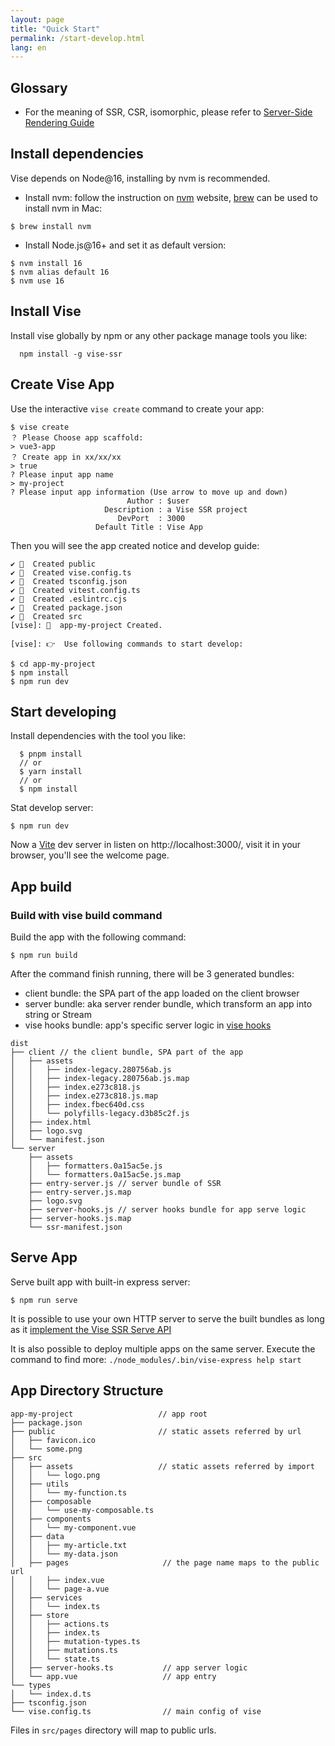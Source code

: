 ```yaml
---
layout: page
title: "Quick Start"
permalink: /start-develop.html
lang: en
---
```

## Glossary
- For the meaning of SSR, CSR, isomorphic, please refer to [Server-Side Rendering Guide](https://vuejs.org/guide/scaling-up/ssr.html)

## Install dependencies
Vise depends on Node@16, installing by nvm is recommended.
- Install nvm: follow the instruction on [nvm](https://github.com/nvm-sh/nvm) website, [brew](https://brew.sh/) can be used to install nvm in Mac:

```shell
$ brew install nvm
```
- Install Node.js@16+ and set it as default version:

```shell
$ nvm install 16
$ nvm alias default 16
$ nvm use 16
```

## Install Vise
Install vise globally by npm or any other package manage tools you like:
```shell
  npm install -g vise-ssr
```

## Create Vise App
Use the interactive `vise create` command to create your app:
  ```shell
  $ vise create
  ？ Please Choose app scaffold:
  > vue3-app
  ？ Create app in xx/xx/xx
  > true
  ? Please input app name
  > my-project
  ? Please input app information (Use arrow to move up and down)
                            Author : $user
                       Description : a Vise SSR project
                          DevPort  : 3000
                     Default Title : Vise App
  ```
Then you will see the app created notice and develop guide:
  ```shell
  ✔ 📄  Created public
  ✔ 📄  Created vise.config.ts
  ✔ 📄  Created tsconfig.json  
  ✔ 📄  Created vitest.config.ts
  ✔ 📄  Created .eslintrc.cjs
  ✔ 📄  Created package.json
  ✔ 📄  Created src  
  [vise]: 🎉  app-my-project Created.

  [vise]: 👉  Use following commands to start develop:

  $ cd app-my-project
  $ npm install
  $ npm run dev          
  ```

## Start developing
Install dependencies with the tool you like:
```shell
  $ pnpm install 
  // or
  $ yarn install 
  // or
  $ npm install 
```
Stat develop server:
```shell
$ npm run dev
```
Now a [Vite][vite] dev server in listen on http://localhost:3000/, visit it in your browser, you'll see the welcome page.

## App build
### Build with vise build command
Build the app with the following command:
```shell
$ npm run build
```
After the command finish running, there will be 3 generated bundles:
- client bundle: the SPA part of the app loaded on the client browser
- server bundle: aka server render bundle, which transform an app into string or Stream
- vise hooks bundle: app's specific server logic in [vise hooks](./tapable-hooks.html)

```shell
dist
├── client // the client bundle, SPA part of the app
│   ├── assets
│   │   ├── index-legacy.280756ab.js
│   │   ├── index-legacy.280756ab.js.map
│   │   ├── index.e273c818.js
│   │   ├── index.e273c818.js.map
│   │   ├── index.fbec640d.css
│   │   └── polyfills-legacy.d3b85c2f.js
│   ├── index.html
│   ├── logo.svg
│   └── manifest.json
└── server
    ├── assets
    │   ├── formatters.0a15ac5e.js
    │   └── formatters.0a15ac5e.js.map
    ├── entry-server.js // server bundle of SSR
    ├── entry-server.js.map
    ├── logo.svg
    ├── server-hooks.js // server hooks bundle for app serve logic
    ├── server-hooks.js.map
    └── ssr-manifest.json
```

## Serve App
Serve built app with built-in express server:
```shell
$ npm run serve
```
It is possible to use your own HTTP server to serve the built bundles as long as it [implement the Vise SSR Serve API](https://github.com/stauren/vise-ssr/issues/3)

It is also possible to deploy multiple apps on the same server. Execute the command to find more: `./node_modules/.bin/vise-express help start`

## App Directory Structure
```shell
app-my-project                   // app root
├── package.json
├── public                       // static assets referred by url
│   ├── favicon.ico
│   └── some.png
├── src
│   ├── assets                   // static assets referred by import
│   │   └── logo.png
│   ├── utils
│   │   └── my-function.ts
│   ├── composable
│   │   └── use-my-composable.ts
│   ├── components
│   │   └── my-component.vue
│   ├── data
│   │   ├── my-article.txt
│   │   └── my-data.json
│   ├── pages                     // the page name maps to the public url
│   │   ├── index.vue
│   │   └── page-a.vue
│   ├── services
│   │   └── index.ts
│   ├── store
│   │   ├── actions.ts
│   │   ├── index.ts
│   │   ├── mutation-types.ts
│   │   ├── mutations.ts
│   │   └── state.ts
│   ├── server-hooks.ts           // app server logic
│   └── app.vue                   // app entry
└── types
│   └── index.d.ts
├── tsconfig.json
└── vise.config.ts                // main config of vise

```
Files in `src/pages` directory will map to public urls.

[vite]: <https://vitejs.dev/>
